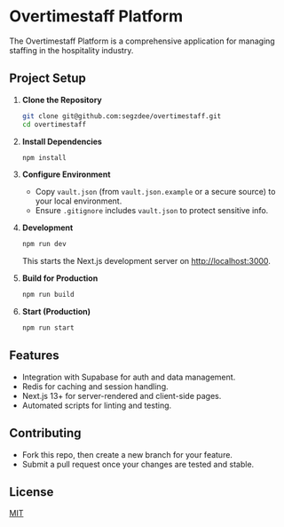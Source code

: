 # Overtimestaff Platform

The Overtimestaff Platform is a comprehensive application for managing staffing in the hospitality industry.

## Project Setup

1. **Clone the Repository**
   ```bash
   git clone git@github.com:segzdee/overtimestaff.git
   cd overtimestaff
   ```

2. **Install Dependencies**
   ```bash
   npm install
   ```

3. **Configure Environment**
   - Copy `vault.json` (from `vault.json.example` or a secure source) to your local environment.
   - Ensure `.gitignore` includes `vault.json` to protect sensitive info.

4. **Development**
   ```bash
   npm run dev
   ```
   This starts the Next.js development server on [http://localhost:3000](http://localhost:3000).

5. **Build for Production**
   ```bash
   npm run build
   ```

6. **Start (Production)**
   ```bash
   npm run start
   ```

## Features
- Integration with Supabase for auth and data management.
- Redis for caching and session handling.
- Next.js 13+ for server-rendered and client-side pages.
- Automated scripts for linting and testing.

## Contributing
- Fork this repo, then create a new branch for your feature.
- Submit a pull request once your changes are tested and stable.

## License
[MIT](LICENSE)
